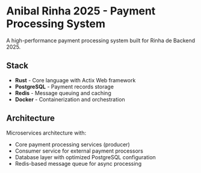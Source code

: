 # Anibal Rinha 2025 - Payment Processing System

A high-performance payment processing system built for Rinha de Backend 2025.

## Stack

- **Rust** - Core language with Actix Web framework
- **PostgreSQL** - Payment records storage
- **Redis** - Message queuing and caching
- **Docker** - Containerization and orchestration

## Architecture

Microservices architecture with:
- Core payment processing services (producer)
- Consumer service for external payment processors
- Database layer with optimized PostgreSQL configuration
- Redis-based message queue for async processing 